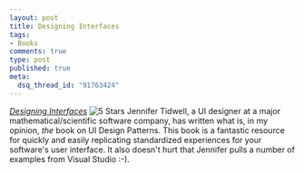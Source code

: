 ```yaml
--- 
layout: post
title: Designing Interfaces
tags: 
- Books
comments: true
type: post
published: true
meta: 
  dsq_thread_id: "91763424"
---
```

<em><a href="http://www.amazon.com/gp/redirect.html?link_code=ur2&tag=sixdollarchim-20&camp=1789&creative=9325&location=http%3A%2F%2Fwww.amazon.com%2Fgp%2Fproduct%2F0596008031">Designing Interfaces</a></em> <img src="http://www.brethorsting.com/uidesign/images/stars_5.gif" alt="5 Stars" />
  Jennifer Tidwell, a UI designer at a major mathematical/scientific software company, has written what is, in my opinion, <em>the</em> book on UI Design Patterns. This book is a fantastic resource for quickly and easily replicating standardized experiences for your software's user interface. It also doesn't hurt that Jennifer pulls a number of examples from Visual Studio :-).
